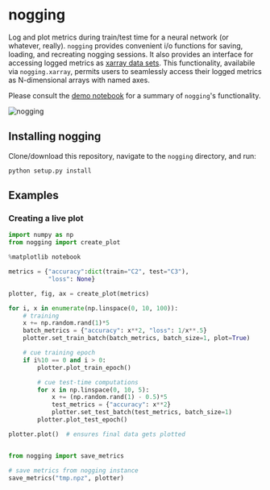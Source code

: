 # nogging
Log and plot metrics during train/test time for a neural network (or whatever, really). `nogging`
provides convenient i/o functions for saving, loading, and recreating nogging sessions. It also provides
an interface for accessing logged metrics as [xarray data sets](http://xarray.pydata.org/en/stable/index.html). This
functionality, availabile via `nogging.xarray`, permits users to seamlessly access their logged metrics as N-dimensional arrays with named axes.

Please consult the [demo notebook](https://github.com/rsokl/LivePlot/blob/master/LivePlot_Demo.ipynb) for a summary of `nogging`'s functionality.

![nogging](https://user-images.githubusercontent.com/29104956/52166468-bf425700-26db-11e9-9324-1fc83d4bc71d.gif)


## Installing nogging
Clone/download this repository, navigate to the `nogging` directory, and run:
```shell
python setup.py install
```

## Examples
### Creating a live plot
```python
import numpy as np
from nogging import create_plot

%matplotlib notebook

metrics = {"accuracy":dict(train="C2", test="C3"),
           "loss": None}

plotter, fig, ax = create_plot(metrics)

for i, x in enumerate(np.linspace(0, 10, 100)):
    # training
    x += np.random.rand(1)*5
    batch_metrics = {"accuracy": x**2, "loss": 1/x**.5}
    plotter.set_train_batch(batch_metrics, batch_size=1, plot=True)

    # cue training epoch
    if i%10 == 0 and i > 0:
        plotter.plot_train_epoch()

        # cue test-time computations
        for x in np.linspace(0, 10, 5):
            x += (np.random.rand(1) - 0.5)*5
            test_metrics = {"accuracy": x**2}
            plotter.set_test_batch(test_metrics, batch_size=1)
        plotter.plot_test_epoch()

plotter.plot()  # ensures final data gets plotted


from nogging import save_metrics

# save metrics from nogging instance
save_metrics("tmp.npz", plotter)
```

